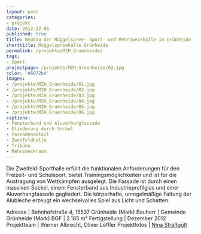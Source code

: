 ```yaml
---
layout: post
categories:
- projekt
date: 2012-12-01
published: true
title: Neubau der Müggelspree- Sport- und Mehrzweckhalle in Grünheide (Mark)
shorttitle: Müggelspreehalle Grünheide
permalink: /projekte/MZH_Gruenheide/
tags: 
- Sport
projectpage: /projekte/MZH_Gruenheide/02.jpg 
color: '#6072b4'
images:
- /projekte/MZH_Gruenheide/01.jpg
- /projekte/MZH_Gruenheide/02.jpg
- /projekte/MZH_Gruenheide/03.jpg
- /projekte/MZH_Gruenheide/04.jpg
- /projekte/MZH_Gruenheide/05.jpg
- /projekte/MZH_Gruenheide/06.jpg
captions:
- Fensterband und Aluvorhangfassade
- Gliederung durch Sockel
- Fassadendetail
- Zweifeldhalle
- Tribüne
- Mehrzweckraum
---
```

Die Zweifeld-Sporthalle erfüllt die funktionalen Anforderungen für den Freizeit- und Schulsport, bietet Trainingsmöglichkeiten und ist für die Austragung von Wettkämpfen ausgelegt. Die Fassade ist durch einen massiven Sockel, einem Fensterband aus Industrieprofilglas und einer Aluvorhangfassade gegliedert. Die körperhafte, unregelmäßige Faltung der Alubleche erzeugt ein wechselvolles Spiel aus Licht und Schatten.

Adresse				|	Bahnhofstraße 4, 15537 Grünheide (Mark)
Bauherr				|	Gemeinde Grünheide (Mark)
BGF					|	2.185 m²
Fertigstellung		|	Dezember 2012
Projektteam			|	Werner Albrecht, Oliver Löffler 
Projektfotos		|	[Nina Straßgütl](http://www.ninastrg.de/)